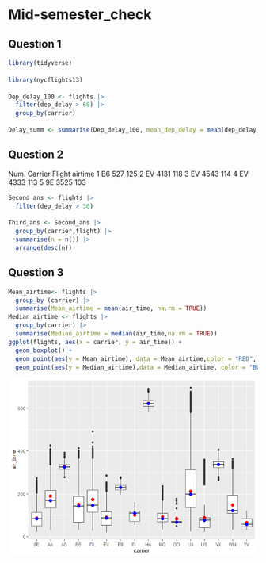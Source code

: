 # Mid-semester_check

## Question 1

``` r
library(tidyverse)

library(nycflights13)

Dep_delay_100 <- flights |>
  filter(dep_delay > 60) |>
  group_by(carrier)

Delay_summ <- summarise(Dep_delay_100, mean_dep_delay = mean(dep_delay, na.rm = TRUE), sd_dep_delay = sd(dep_delay, na.rm = TRUE))                   
```

## Question 2

Num. Carrier Flight airtime 1 B6 527 125 2 EV 4131 118 3 EV 4543 114 4
EV 4333 113 5 9E 3525 103

``` r
Second_ans <- flights |> 
  filter(dep_delay > 30)

Third_ans <- Second_ans |>
  group_by(carrier,flight) |>
  summarise(n = n()) |>
  arrange(desc(n))
```

## Question 3

``` r
Mean_airtime<- flights |>
  group_by (carrier) |>
  summarise(Mean_airtime = mean(air_time, na.rm = TRUE))
Median_airtime <- flights |>
  group_by(carrier) |>
  summarise(Median_airtime = median(air_time,na.rm = TRUE))
ggplot(flights, aes(x = carrier, y = air_time)) +
  geom_boxplot() +
  geom_point(aes(y = Mean_airtime), data = Mean_airtime,color = "RED", size = 3) +
  geom_point(aes(y = Median_airtime),data = Median_airtime, color = "BLUE", size = 3)
```

![](Mid-semester_check_2_files/figure-commonmark/unnamed-chunk-3-1.png)
